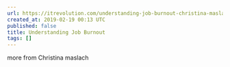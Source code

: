 ```yaml
---
url: https://itrevolution.com/understanding-job-burnout-christina-maslach/
created_at: 2019-02-19 00:13 UTC
published: false
title: Understanding Job Burnout
tags: []
---
```


more from Christina maslach
